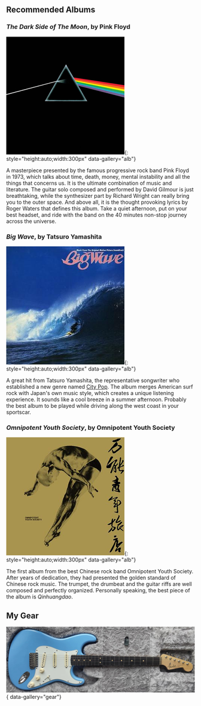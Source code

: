 ## Recommended Albums

### _The Dark Side of The Moon_, by Pink Floyd

![](./img/The_Dark_Side_of_the_Moon.jpg){: style="height:auto;width:300px" data-gallery="alb"}

A masterpiece presented by the famous progressive rock band Pink Floyd in 1973, which talks about
time, death, money, mental instability and all the things that concerns us. It is the
ultimate combination of music and literature. The guitar solo composed and performed by David Gilmour
is just breathtaking, while the synthesizer part by Richard Wright can really bring you to the outer space. 
And above all, it is the thought provoking lyrics by Roger Waters that defines this album. 
Take a quiet afternoon, put on your best headset, and ride with the band on the 40 minutes non-stop
journey across the universe.

### _Big Wave_, by Tatsuro Yamashita

![](./img/BigWaveTS.jpg){: style="height:auto;width:300px" data-gallery="alb"}

A great hit from Tatsuro Yamashita, the representative songwriter who established a new genre
named [City Pop](https://en.wikipedia.org/wiki/City_pop). The album merges American surf rock with Japan's own music style, which 
creates a unique listening experience. It sounds like a cool breeze in a summer afternoon.
Probably the best album to be played while driving along the west coast in your sportscar.

### _Omnipotent Youth Society_, by Omnipotent Youth Society

![](./img/S4614409.jpg){: style="height:auto;width:300px" data-gallery="alb"}

The first album from the best Chinese rock band Omnipotent Youth Society. After years of dedication,
they had presented the golden standard of Chinese rock music. The trumpet, the drumbeat and the guitar
riffs are well composed and perfectly organized. Personally speaking, the best piece of the album is _Qinhuangdao_.

## My Gear

![](./img/strat1.jpg){ data-gallery="gear"}
